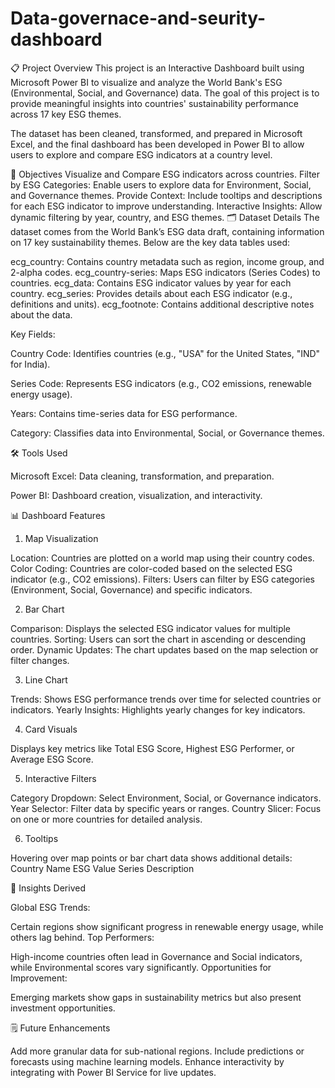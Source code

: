 # Data-governace-and-seurity-dashboard

📋 Project Overview
This project is an Interactive Dashboard built using Microsoft Power BI to visualize and analyze the World Bank's ESG (Environmental, Social, and Governance) data. The goal of this project is to provide meaningful insights into countries' sustainability performance across 17 key ESG themes.

The dataset has been cleaned, transformed, and prepared in Microsoft Excel, and the final dashboard has been developed in Power BI to allow users to explore and compare ESG indicators at a country level.

🎯 Objectives
Visualize and Compare ESG indicators across countries.
Filter by ESG Categories: Enable users to explore data for Environment, Social, and Governance themes.
Provide Context: Include tooltips and descriptions for each ESG indicator to improve understanding.
Interactive Insights: Allow dynamic filtering by year, country, and ESG themes.
🗂️ Dataset Details
The dataset comes from the World Bank’s ESG data draft, containing information on 17 key sustainability themes. Below are the key data tables used:

ecg_country: Contains country metadata such as region, income group, and 2-alpha codes.
ecg_country-series: Maps ESG indicators (Series Codes) to countries.
ecg_data: Contains ESG indicator values by year for each country.
ecg_series: Provides details about each ESG indicator (e.g., definitions and units).
ecg_footnote: Contains additional descriptive notes about the data.

Key Fields:

Country Code: Identifies countries (e.g., "USA" for the United States, "IND" for India).

Series Code: Represents ESG indicators (e.g., CO2 emissions, renewable energy usage).

Years: Contains time-series data for ESG performance.

Category: Classifies data into Environmental, Social, or Governance themes.

🛠️ Tools Used

Microsoft Excel: Data cleaning, transformation, and preparation.

Power BI: Dashboard creation, visualization, and interactivity.

📊 Dashboard Features

1. Map Visualization

Location: Countries are plotted on a world map using their country codes.
Color Coding: Countries are color-coded based on the selected ESG indicator (e.g., CO2 emissions).
Filters: Users can filter by ESG categories (Environment, Social, Governance) and specific indicators.

2. Bar Chart
   
Comparison: Displays the selected ESG indicator values for multiple countries.
Sorting: Users can sort the chart in ascending or descending order.
Dynamic Updates: The chart updates based on the map selection or filter changes.

3. Line Chart
   
Trends: Shows ESG performance trends over time for selected countries or indicators.
Yearly Insights: Highlights yearly changes for key indicators.

4. Card Visuals
   
Displays key metrics like Total ESG Score, Highest ESG Performer, or Average ESG Score.

5. Interactive Filters

Category Dropdown: Select Environment, Social, or Governance indicators.
Year Selector: Filter data by specific years or ranges.
Country Slicer: Focus on one or more countries for detailed analysis.

6. Tooltips
   
Hovering over map points or bar chart data shows additional details:
Country Name
ESG Value
Series Description

📖 Insights Derived

Global ESG Trends:

Certain regions show significant progress in renewable energy usage, while others lag behind.
Top Performers:

High-income countries often lead in Governance and Social indicators, while Environmental scores vary significantly.
Opportunities for Improvement:

Emerging markets show gaps in sustainability metrics but also present investment opportunities.

🗒️ Future Enhancements

Add more granular data for sub-national regions.
Include predictions or forecasts using machine learning models.
Enhance interactivity by integrating with Power BI Service for live updates.
